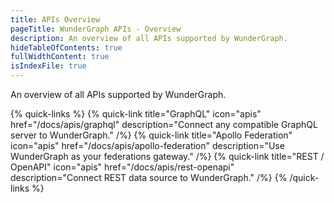 ```yaml
---
title: APIs Overview
pageTitle: WunderGraph APIs - Overview
description: An overview of all APIs supported by WunderGraph.
hideTableOfContents: true
fullWidthContent: true
isIndexFile: true
---
```


An overview of all APIs supported by WunderGraph.

{% quick-links %}
{% quick-link title="GraphQL" icon="apis" href="/docs/apis/graphql" description="Connect any compatible GraphQL server to WunderGraph." /%}
{% quick-link title="Apollo Federation" icon="apis" href="/docs/apis/apollo-federation" description="Use WunderGraph as your federations gateway." /%}
{% quick-link title="REST / OpenAPI" icon="apis" href="/docs/apis/rest-openapi" description="Connect REST data source to WunderGraph." /%}
{% /quick-links %}

